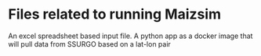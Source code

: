 # Files related to running Maizsim 
An excel spreadsheet based input file. 
A python app as a docker image that will pull data from SSURGO based on a lat-lon pair
 

